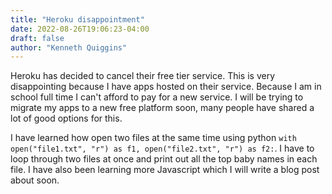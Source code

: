 ```yaml
---
title: "Heroku disappointment"
date: 2022-08-26T19:06:23-04:00
draft: false
author: "Kenneth Quiggins"
---
```


Heroku has decided to cancel their free tier service. This is very disappointing because I have apps hosted on their service. Because I am in school full time I can't afford to pay for a new service. I will be trying to migrate my apps to a new free platform soon, many people have shared a lot of good options for this. 

I have learned how open two files at the same time using python `with open("file1.txt", "r") as f1, open("file2.txt", "r") as f2:`. I have to loop through two files at once and print out all the top baby names in each file. I have also been learning more Javascript which I will write a blog post about soon.
